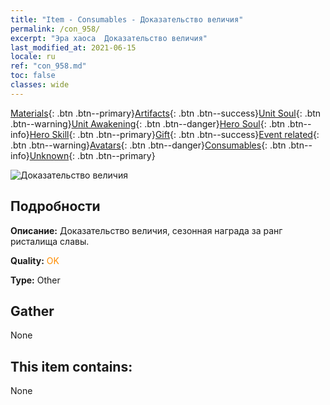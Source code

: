 ```yaml
---
title: "Item - Consumables - Доказательство величия"
permalink: /con_958/
excerpt: "Эра хаоса  Доказательство величия"
last_modified_at: 2021-06-15
locale: ru
ref: "con_958.md"
toc: false
classes: wide
---
```

 [Materials](/ItemsRU/){: .btn .btn--primary}[Artifacts](/ItemsRU/Artifacts/){: .btn .btn--success}[Unit Soul](/ItemsRU/UnitSoul/){: .btn .btn--warning}[Unit Awakening](/ItemsRU/UnitAwakening/){: .btn .btn--danger}[Hero Soul](/ItemsRU/HeroSoul/){: .btn .btn--info}[Hero Skill](/ItemsRU/HeroSkill/){: .btn .btn--primary}[Gift](/ItemsRU/Gift/){: .btn .btn--success}[Event related](/ItemsRU/Events/){: .btn .btn--warning}[Avatars](/ItemsRU/Avatars/){: .btn .btn--danger}[Consumables](/ItemsRU/Consumables/){: .btn .btn--info}[Unknown](/ItemsRU/Unknown/){: .btn .btn--primary}

 ![Доказательство величия](/images/t/i_40053.png)

## Подробности
 **Описание:** Доказательство величия, сезонная награда за ранг ристалища славы.

 **Quality:** <span style="color: #FF8C00">OK</span>

 **Type:** Other

## Gather

  None

## This item contains:

  None

